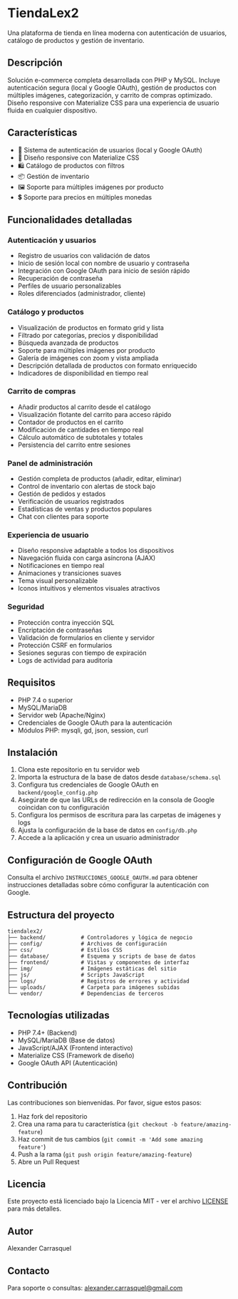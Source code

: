 # TiendaLex2

Una plataforma de tienda en línea moderna con autenticación de usuarios, catálogo de productos y gestión de inventario.

## Descripción

Solución e-commerce completa desarrollada con PHP y MySQL. Incluye autenticación segura (local y Google OAuth), gestión de productos con múltiples imágenes, categorización, y carrito de compras optimizado. Diseño responsive con Materialize CSS para una experiencia de usuario fluida en cualquier dispositivo.

## Características

- 🔐 Sistema de autenticación de usuarios (local y Google OAuth)
- 📱 Diseño responsive con Materialize CSS
- 🛍️ Catálogo de productos con filtros
- 📦 Gestión de inventario
- 🖼️ Soporte para múltiples imágenes por producto
- 💲 Soporte para precios en múltiples monedas

## Funcionalidades detalladas

### Autenticación y usuarios
- Registro de usuarios con validación de datos
- Inicio de sesión local con nombre de usuario y contraseña
- Integración con Google OAuth para inicio de sesión rápido
- Recuperación de contraseña
- Perfiles de usuario personalizables
- Roles diferenciados (administrador, cliente)

### Catálogo y productos
- Visualización de productos en formato grid y lista
- Filtrado por categorías, precios y disponibilidad
- Búsqueda avanzada de productos
- Soporte para múltiples imágenes por producto
- Galería de imágenes con zoom y vista ampliada
- Descripción detallada de productos con formato enriquecido
- Indicadores de disponibilidad en tiempo real

### Carrito de compras
- Añadir productos al carrito desde el catálogo
- Visualización flotante del carrito para acceso rápido
- Contador de productos en el carrito
- Modificación de cantidades en tiempo real
- Cálculo automático de subtotales y totales
- Persistencia del carrito entre sesiones

### Panel de administración
- Gestión completa de productos (añadir, editar, eliminar)
- Control de inventario con alertas de stock bajo
- Gestión de pedidos y estados
- Verificación de usuarios registrados
- Estadísticas de ventas y productos populares
- Chat con clientes para soporte

### Experiencia de usuario
- Diseño responsive adaptable a todos los dispositivos
- Navegación fluida con carga asíncrona (AJAX)
- Notificaciones en tiempo real
- Animaciones y transiciones suaves
- Tema visual personalizable
- Iconos intuitivos y elementos visuales atractivos

### Seguridad
- Protección contra inyección SQL
- Encriptación de contraseñas
- Validación de formularios en cliente y servidor
- Protección CSRF en formularios
- Sesiones seguras con tiempo de expiración
- Logs de actividad para auditoría

## Requisitos

- PHP 7.4 o superior
- MySQL/MariaDB
- Servidor web (Apache/Nginx)
- Credenciales de Google OAuth para la autenticación
- Módulos PHP: mysqli, gd, json, session, curl

## Instalación

1. Clona este repositorio en tu servidor web
2. Importa la estructura de la base de datos desde `database/schema.sql`
3. Configura tus credenciales de Google OAuth en `backend/google_config.php`
4. Asegúrate de que las URLs de redirección en la consola de Google coincidan con tu configuración
5. Configura los permisos de escritura para las carpetas de imágenes y logs
6. Ajusta la configuración de la base de datos en `config/db.php`
7. Accede a la aplicación y crea un usuario administrador

## Configuración de Google OAuth

Consulta el archivo `INSTRUCCIONES_GOOGLE_OAUTH.md` para obtener instrucciones detalladas sobre cómo configurar la autenticación con Google.

## Estructura del proyecto

```
tiendalex2/
├── backend/           # Controladores y lógica de negocio
├── config/            # Archivos de configuración
├── css/               # Estilos CSS
├── database/          # Esquema y scripts de base de datos
├── frontend/          # Vistas y componentes de interfaz
├── img/               # Imágenes estáticas del sitio
├── js/                # Scripts JavaScript
├── logs/              # Registros de errores y actividad
├── uploads/           # Carpeta para imágenes subidas
└── vendor/            # Dependencias de terceros
```

## Tecnologías utilizadas

- PHP 7.4+ (Backend)
- MySQL/MariaDB (Base de datos)
- JavaScript/AJAX (Frontend interactivo)
- Materialize CSS (Framework de diseño)
- Google OAuth API (Autenticación)

## Contribución

Las contribuciones son bienvenidas. Por favor, sigue estos pasos:

1. Haz fork del repositorio
2. Crea una rama para tu característica (`git checkout -b feature/amazing-feature`)
3. Haz commit de tus cambios (`git commit -m 'Add some amazing feature'`)
4. Push a la rama (`git push origin feature/amazing-feature`)
5. Abre un Pull Request

## Licencia

Este proyecto está licenciado bajo la Licencia MIT - ver el archivo [LICENSE](LICENSE) para más detalles.

## Autor

Alexander Carrasquel

## Contacto

Para soporte o consultas: alexander.carrasquel@gmail.com
